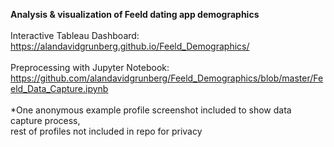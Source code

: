 <b>Analysis & visualization of Feeld dating app demographics</b><br>
<br>
Interactive Tableau Dashboard: <br>
https://alandavidgrunberg.github.io/Feeld_Demographics/ <br>
<br>
Preprocessing with Jupyter Notebook: <br>
https://github.com/alandavidgrunberg/Feeld_Demographics/blob/master/Feeld_Data_Capture.ipynb <br>
<br>
*One anonymous example profile screenshot included to show data capture process,  <br>
rest of profiles not included in repo for privacy
